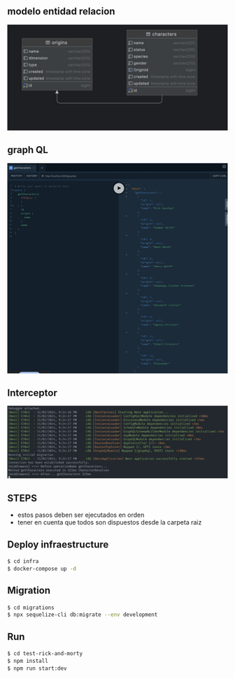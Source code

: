 ## modelo entidad relacion
![Logo](./images/53646fd1-b0be-4e63-8f2f-34e836f0952e.jpeg)

## graph QL 
![Logo](./images/612a217d-fc98-4a60-9caa-450b0e1893eb.jpeg)

## Interceptor
![Logo](./images/ddd508bd-2a30-43ec-9084-8f89f57c1487.jpeg)

## STEPS
- estos pasos deben ser ejecutados en orden
- tener en cuenta que todos son dispuestos desde la carpeta raiz

## Deploy infraestructure

```bash
$ cd infra 
$ docker-compose up -d
```

## Migration

```bash
$ cd migrations
$ npx sequelize-cli db:migrate --env development
```

## Run
```bash
$ cd test-rick-and-morty
$ npm install
$ npm run start:dev
```
